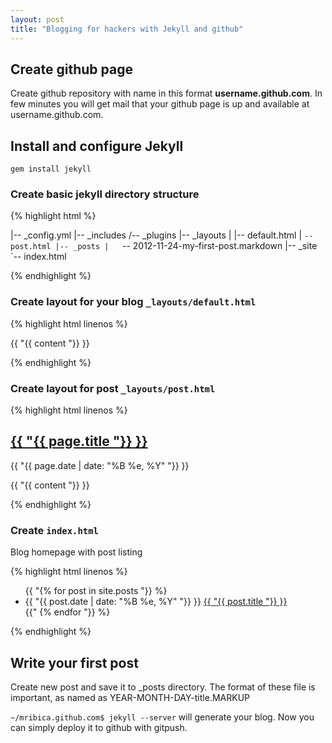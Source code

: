 ```yaml
---
layout: post
title: "Blogging for hackers with Jekyll and github" 
---
```


## Create github page

Create github repository with name in this format **username.github.com**. In few minutes you will get mail that your github page is up and 
available at username.github.com.

## Install and configure Jekyll

`gem install jekyll`

### Create basic jekyll directory structure

{% highlight html %}

|-- _config.yml
|-- _includes
/-- _plugins
|-- _layouts
|   |-- default.html
|   `-- post.html
|-- _posts
|   `-- 2012-11-24-my-first-post.markdown
|-- _site
`-- index.html

{% endhighlight %}

### Create layout for your blog `_layouts/default.html`

{% highlight html linenos %}
<html>
  <head>
    <meta http-equiv="content-type" content="text/html; charset=utf-8" />
    <title>{{ "{{ page.title "}} }}</title>
  </head>
  <body>
    {{ "{{ content "}} }}
  </body>
</html>

{% endhighlight %}

### Create layout for post `_layouts/post.html`

{% highlight html linenos %}

<section class="content">
  <h1>
    <a href=" {{ "{{ page.url "}} }} "> {{ "{{ page.title "}} }}</a>
  </h1>

  <section class="date">
    {{ "{{ page.date | date: "%B %e, %Y" "}} }}
  </section>

  {{ "{{ content "}} }}

</section>

{% endhighlight %}

### Create `index.html`

Blog homepage with post listing

{% highlight html linenos %}
<section class="content">
  <ul>
    {{ "{% for post in site.posts "}} %}
    <li>
      <span>{{ "{{ post.date | date: "%B %e, %Y" "}} }}</span> <a href="{{ "{{ post.url "}} }}">{{ "{{ post.title "}} }}</a>
    </li>
    {{" {% endfor "}} %}
  </ul>
</section>
{% endhighlight %}

## Write your first post

Create new post and save it to _posts directory. The format of these file is important, as named as YEAR-MONTH-DAY-title.MARKUP

`~/mribica.github.com$ jekyll --server` will generate your blog. Now you can simply deploy it to github with gitpush.





